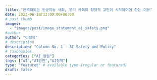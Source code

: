 ```yaml
---
title: "본격화되는 인공지능 사회, 우리 사회의 정책적 고민이 시작되어야 하는 이유"
date: 2023-06-18T13:00:00+06:00
# post thumb
images:
  - "images/post/image_statement_ai_safety.png"
#author
author: "이정혁"
# description
description: "Column No. 1 - AI Safety and Policy"
# Taxonomies
categories: ["AI_칼럼"]
tags: ["AI","AI안전","AI정책"]
type: "featured" # available type (regular or featured)
draft: false
---
```

